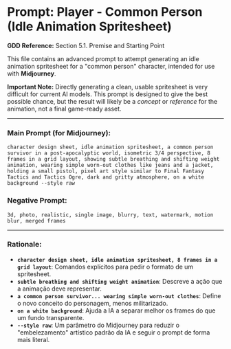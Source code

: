 # Prompt: Player - Common Person (Idle Animation Spritesheet)

**GDD Reference:** Section 5.1. Premise and Starting Point

This file contains an advanced prompt to attempt generating an idle animation spritesheet for a "common person" character, intended for use with **Midjourney**.

**Important Note:** Directly generating a clean, usable spritesheet is very difficult for current AI models. This prompt is designed to give the best possible chance, but the result will likely be a *concept* or *reference* for the animation, not a final game-ready asset.

---

### Main Prompt (for Midjourney):

```
character design sheet, idle animation spritesheet, a common person survivor in a post-apocalyptic world, isometric 3/4 perspective, 8 frames in a grid layout, showing subtle breathing and shifting weight animation, wearing simple worn-out clothes like jeans and a jacket, holding a small pistol, pixel art style similar to Final Fantasy Tactics and Tactics Ogre, dark and gritty atmosphere, on a white background --style raw
```

### Negative Prompt:

```
3d, photo, realistic, single image, blurry, text, watermark, motion blur, merged frames
```

---

### Rationale:

-   **`character design sheet, idle animation spritesheet, 8 frames in a grid layout`**: Comandos explícitos para pedir o formato de um spritesheet.
-   **`subtle breathing and shifting weight animation`**: Descreve a ação que a animação deve representar.
-   **`a common person survivor... wearing simple worn-out clothes`**: Define o novo conceito do personagem, menos militarizado.
-   **`on a white background`**: Ajuda a IA a separar melhor os frames do que um fundo transparente.
-   **`--style raw`**: Um parâmetro do Midjourney para reduzir o "embelezamento" artístico padrão da IA e seguir o prompt de forma mais literal.
